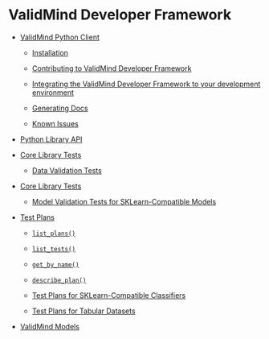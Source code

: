<!-- ValidMind Developer Framework documentation master file, created by
sphinx-quickstart on Thu Mar  9 11:05:09 2023.
You can adapt this file completely to your liking, but it should at least
contain the root `toctree` directive. -->
# ValidMind Developer Framework


* [ValidMind Python Client](readme.md)


    * [Installation](readme.md#installation)


    * [Contributing to ValidMind Developer Framework](readme.md#contributing-to-validmind-developer-framework)


    * [Integrating the ValidMind Developer Framework to your development environment](readme.md#integrating-the-validmind-developer-framework-to-your-development-environment)


    * [Generating Docs](readme.md#generating-docs)


    * [Known Issues](readme.md#known-issues)


* [Python Library API](api.md)


* [Core Library Tests](data_validation_tests.md)


    * [Data Validation Tests](data_validation_tests.md#data-validation-tests)


* [Core Library Tests](model_validation_tests_sklearn.md)


    * [Model Validation Tests for SKLearn-Compatible Models](model_validation_tests_sklearn.md#model-validation-tests-for-sklearn-compatible-models)


* [Test Plans](test_plans.md)


    * [`list_plans()`](test_plans.md#validmind.test_plans.list_plans)


    * [`list_tests()`](test_plans.md#validmind.test_plans.list_tests)


    * [`get_by_name()`](test_plans.md#validmind.test_plans.get_by_name)


    * [`describe_plan()`](test_plans.md#validmind.test_plans.describe_plan)


    * [Test Plans for SKLearn-Compatible Classifiers](test_plans.md#module-validmind.test_plans.sklearn_classifier)


    * [Test Plans for Tabular Datasets](test_plans.md#module-validmind.test_plans.tabular_datasets)


* [ValidMind Models](vm_models.md)
